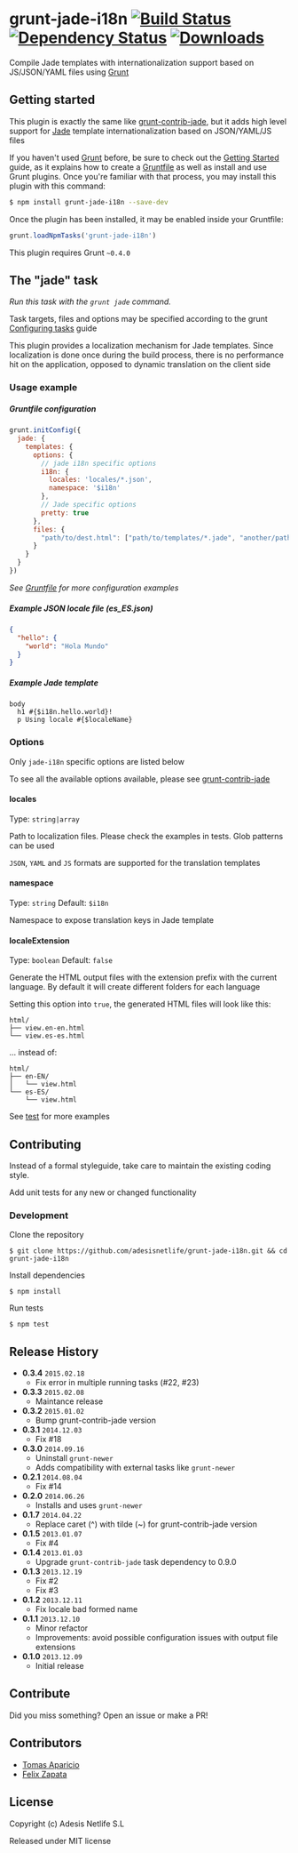 # grunt-jade-i18n [![Build Status](https://travis-ci.org/AdesisNetlife/grunt-jade-i18n.svg)][travis] [![Dependency Status](https://gemnasium.com/AdesisNetlife/grunt-jade-i18n.svg)][dependencies] [![Downloads](https://img.shields.io/npm/dm/grunt-jade-i18n.svg)][npm]

Compile Jade templates with internationalization support based on JS/JSON/YAML files using [Grunt](http://gruntjs.com)

## Getting started

This plugin is exactly the same like [grunt-contrib-jade][1], but it adds high level support
for [Jade][3] template internationalization based on JSON/YAML/JS files

If you haven't used [Grunt](http://gruntjs.com/) before, be sure to check out the [Getting Started](http://gruntjs.com/getting-started) guide, as it explains how to create a [Gruntfile](hettp://gruntjs.com/sample-gruntfil) as well as install and use Grunt plugins. Once you're familiar with that process, you may install this plugin with this command:

```bash
$ npm install grunt-jade-i18n --save-dev
```

Once the plugin has been installed, it may be enabled inside your Gruntfile:

```js
grunt.loadNpmTasks('grunt-jade-i18n')
```

This plugin requires Grunt `~0.4.0`

## The "jade" task

_Run this task with the `grunt jade` command._

Task targets, files and options may be specified according to the grunt [Configuring tasks](http://gruntjs.com/configuring-tasks) guide

This plugin provides a localization mechanism for Jade templates.
Since localization is done once during the build process, there is no performance hit on the application, opposed to dynamic translation on the client side


### Usage example

##### Gruntfile configuration
```js
grunt.initConfig({
  jade: {
    templates: {
      options: {
        // jade i18n specific options
        i18n: {
          locales: 'locales/*.json',
          namespace: '$i18n'
        },
        // Jade specific options
        pretty: true
      },
      files: {
        "path/to/dest.html": ["path/to/templates/*.jade", "another/path/tmpl.jade"]
      }
    }
  }
})
```
_See [Gruntfile][5] for more configuration examples_

##### Example JSON locale file (es_ES.json)
```json
{
  "hello": {
    "world": "Hola Mundo"
  }
}
```

##### Example Jade template
```jade
body
  h1 #{$i18n.hello.world}!
  p Using locale #{$localeName}
```

### Options

Only `jade-i18n` specific options are listed below

To see all the available options available, please see [grunt-contrib-jade][2]

#### locales
Type: `string|array`

Path to localization files. Please check the examples in tests. Glob patterns can be used

`JSON`, `YAML` and `JS` formats are supported for the translation templates

#### namespace
Type: `string`
Default: `$i18n`

Namespace to expose translation keys in Jade template

#### localeExtension
Type: `boolean`
Default: `false`

Generate the HTML output files with the extension prefix with the current language.
By default it will create different folders for each language

Setting this option into `true`, the generated HTML files will look like this:
```
html/
├── view.en-en.html
└── view.es-es.html
```
... instead of:
```
html/
├── en-EN/
│   └── view.html
└── es-ES/
    └── view.html
```

See [test][4] for more examples

## Contributing

Instead of a formal styleguide, take care to maintain the existing coding style.

Add unit tests for any new or changed functionality

### Development

Clone the repository
```shell
$ git clone https://github.com/adesisnetlife/grunt-jade-i18n.git && cd grunt-jade-i18n
```

Install dependencies
```shell
$ npm install
```

Run tests
```shell
$ npm test
```

## Release History

- **0.3.4** `2015.02.18`
    - Fix error in multiple running tasks (#22, #23)
- **0.3.3** `2015.02.08`
    - Maintance release
- **0.3.2** `2015.01.02`
    - Bump grunt-contrib-jade version
- **0.3.1** `2014.12.03`
    - Fix #18
- **0.3.0** `2014.09.16`
    - Uninstall `grunt-newer`
    - Adds compatibility with external tasks like `grunt-newer`
- **0.2.1** `2014.08.04`
    - Fix #14
- **0.2.0** `2014.06.26`
    - Installs and uses `grunt-newer`
- **0.1.7** `2014.04.22`
    - Replace caret (^) with tilde (~) for grunt-contrib-jade version
- **0.1.5** `2013.01.07`
    - Fix #4
- **0.1.4** `2013.01.03`
    - Upgrade `grunt-contrib-jade` task dependency to 0.9.0
- **0.1.3** `2013.12.19`
    - Fix #2
    - Fix #3
- **0.1.2** `2013.12.11`
    - Fix locale bad formed name
- **0.1.1** `2013.12.10`
    - Minor refactor
    - Improvements: avoid possible configuration issues with output file extensions
- **0.1.0** `2013.12.09`
    - Initial release

## Contribute

Did you miss something? Open an issue or make a PR!

## Contributors

* [Tomas Aparicio](http://github.com/h2non)
* [Felix Zapata](https://github.com/felixzapata)

## License

Copyright (c) Adesis Netlife S.L

Released under MIT license

[1]: https://github.com/gruntjs/grunt-contrib-jade
[2]: https://github.com/gruntjs/grunt-contrib-jade#options
[3]: http://jade-lang.com/
[4]: https://github.com/AdesisNetlife/grunt-jade-i18n/tree/master/test
[5]: https://github.com/AdesisNetlife/grunt-jade-i18n/blob/master/Gruntfile.coffee
[travis]: https://travis-ci.org/AdesisNetlife/grunt-jade-i18n
[npm]: https://www.npmjs.org/package/grunt-jade-i18n
[dependencies]: https://gemnasium.com/AdesisNetlife/grunt-jade-i18n

